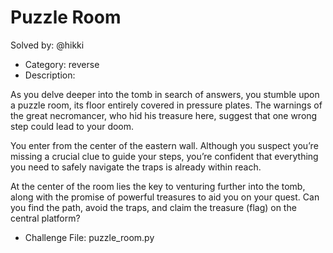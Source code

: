# Puzzle Room

Solved by: @hikki

- Category: reverse
- Description:

As you delve deeper into the tomb in search of answers, you stumble upon a puzzle room, its floor entirely covered in pressure plates. The warnings of the great necromancer, who hid his treasure here, suggest that one wrong step could lead to your doom.

You enter from the center of the eastern wall. Although you suspect you’re missing a crucial clue to guide your steps, you’re confident that everything you need to safely navigate the traps is already within reach.

At the center of the room lies the key to venturing further into the tomb, along with the promise of powerful treasures to aid you on your quest. Can you find the path, avoid the traps, and claim the treasure (flag) on the central platform?

- Challenge File: puzzle\_room.py


